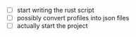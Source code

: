 - [ ] start writing the rust script
- [ ] possibly convert profiles into json files
- [ ] actually start the project
